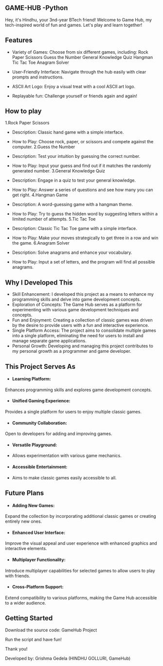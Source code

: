 ## GAME-HUB    -Python

Hey, it's Hindhu, your 3nd-year BTech friend! Welcome to Game Hub, my tech-inspired world of fun and games. Let's play and learn together!

## Features
* Variety of Games: Choose from six different games, including:
Rock Paper Scissors
Guess the Number
General Knowledge Quiz
Hangman
Tic Tac Toe
Anagram Solver


* User-Friendly Interface:
Navigate through the hub easily with clear prompts and instructions.
* ASCII Art Logo: 
Enjoy a visual treat with a cool ASCII art logo.
* Replayable fun:
Challenge yourself or friends again and again!

## How to play
1.Rock Paper Scissors

* Description: 
Classic hand game with a simple interface.
* How to Play: 
Choose rock, paper, or scissors and compete against the computer.
2.Guess the Number

* Description:
Test your intuition by guessing the correct number.
* How to Play:
Input your guess and find out if it matches the randomly generated number.
3.General Knowledge Quiz

* Description:
Engage in a quiz to test your general knowledge.
* How to Play: 
Answer a series of questions and see how many you can get right.
4.Hangman Game

* Description: 
A word-guessing game with a hangman theme.
* How to Play:
Try to guess the hidden word by suggesting letters within a limited number of attempts.
5.Tic Tac Toe

* Description:
Classic Tic Tac Toe game with a simple interface.
* How to Play:
Make your moves strategically to get three in a row and win the game.
6.Anagram Solver

* Description:
Solve anagrams and enhance your vocabulary.
* How to Play:
Input a set of letters, and the program will find all possible anagrams.

## Why I Developed This
* Skill Enhancement: 
I developed this project as a means to enhance my programming skills and delve into game development concepts.
* Exploration of Concepts: 
The Game Hub serves as a platform for experimenting with various game development techniques and concepts.
* Fun and Enjoyment:
Creating a collection of classic games was driven by the desire to provide users with a fun and interactive experience.
* Single Platform Access: 
The project aims to consolidate multiple games into a single platform, eliminating the need for users to install and manage separate game applications.
* Personal Growth: 
Developing and managing this project contributes to my personal growth as a programmer and game developer.

## This Project Serves As
* #### Learning Platform:
Enhances programming skills and explores game development concepts.
* #### Unified Gaming Experience:
Provides a single platform for users to enjoy multiple classic games.
* #### Community Collaboration: 
Open to developers for adding and improving games.
* ####  Versatile Playground:
* Allows experimentation with various game mechanics.
* #### Accessible Entertainment:
* Aims to make classic games easily accessible to all.

## Future Plans
*  #### Adding New Games: 
Expand the collection by incorporating additional classic games or creating entirely new ones.
* #### Enhanced User Interface:
Improve the visual appeal and user experience with enhanced graphics and interactive elements.
* #### Multiplayer Functionality:
Introduce multiplayer capabilities for selected games to allow users to play with friends.
* #### Cross-Platform Support:
Extend compatibility to various platforms, making the Game Hub accessible to a wider audience.

  
## Getting Started

Download the source code: GameHub Project

Run the script and have fun!

Thank you!

Developed by: Grishma Gedela (HINDHU GOLLURI, GameHub)
